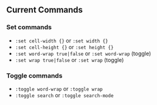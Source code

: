 ## Current Commands

### Set commands
- `:set cell-width {}` or `:set width {}`
- `:set cell-height {}` or `:set height {}`
- `:set word-wrap true|false` or `:set word-wrap` (toggle)
- `:set wrap true|false` or `:set wrap` (toggle)

### Toggle commands
- `:toggle word-wrap` or `:toggle wrap`
- `:toggle search` or `:toggle search-mode`

